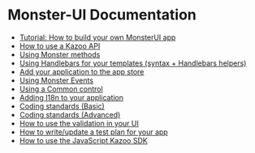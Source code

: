 # Monster-UI Documentation
* [Tutorial: How to build your own MonsterUI app][tutorial]
* [How to use a Kazoo API][api]
* [Using Monster methods][monster]
* [Using Handlebars for your templates (syntax + Handlebars helpers)][handlebars]
* [Add your application to the app store][appstore]
* [Using Monster Events][events]
* [Using a Common control][common_controls]
* [Adding I18n to your application][i18n]
* [Coding standards (Basic)][coding_standards]
* [Coding standards (Advanced)][js_style_guide]
* [How to use the validation in your UI][validation]
* [How to write/update a test plan for your app][test_plan]
* [How to use the JavaScript Kazoo SDK][sdk]

[tutorial]: tutorial.md
[api]: api.md
[monster]: monster.md
[handlebars]: handlebars.md
[appstore]: appstore.md
[events]: events.md
[common_controls]: commonControls.md
[i18n]: internationalization.md
[coding_standards]: codingStandards.md
[js_style_guide]: javascriptStyleGuide.md
[validation]: validation.md
[test_plan]: testPlan.md
[sdk]: kazooSdk.md
